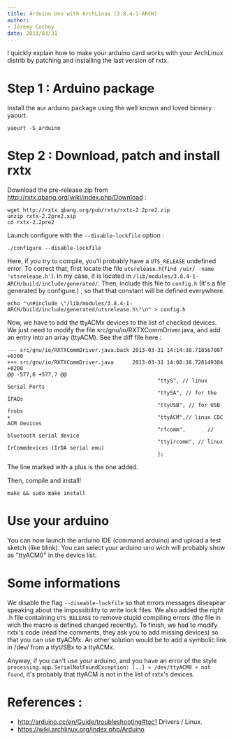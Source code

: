 ```yaml
---
title: Arduino Uno with ArchLinux (3.8.4-1-ARCH)
author:
- Jérémy Cochoy
date: 2013/03/31
...
```


I quickly explain how to make your arduino card works with your ArchLinux distrib by patching and installing the last version of rxtx.

Step 1 : Arduino package
========================

Install the aur arduino package using the well known and loved binnary : yaourt.

``` {.shell}
yaourt -S arduino
```

Step 2 : Download, patch and install rxtx
=========================================

Download the pre-release zip from <http://rxtx.qbang.org/wiki/index.php/Download> :

``` {.shell}
wget http://rxtx.qbang.org/pub/rxtx/rxtx-2.2pre2.zip
unzip rxtx-2.2pre2.xip
cd rxtx-2.2pre2
```

Launch configure with the `--disable-lockfile` option :

``` {.shell}
./configure --disable-lockfile
```

Here, if you try to compile, you'll probably have a `UTS_RELEASE` undefined error. To correct that, first locate the file `utsrelease.h`(`find /usr/ -name 'utsrelease.h'`). In my case, it is located in `/lib/modules/3.8.4-1-ARCH/build/include/generated/`. Then, include this file to `config.h` (It's a file generated by configure.) , so that that constant will be defined everywhere.

``` {.shell}
echo "\n#include \"/lib/modules/3.8.4-1-ARCH/build/include/generated/utsrelease.h\"\n" > config.h
```

Now, we have to add the ttyACMx devices to the list of checked devices. We just need to modify the file src/gnu/io/RXTXCommDriver.java, and add an entry into an array (ttyACM). See the diff file here :

``` {.shell}
--- src/gnu/io/RXTXCommDriver.java.back 2013-03-31 14:14:38.718567087 +0200
+++ src/gnu/io/RXTXCommDriver.java      2013-03-31 14:08:38.728149384 +0200
@@ -577,6 +577,7 @@
                                                "ttyS", // linux Serial Ports
                                                "ttySA", // for the IPAQs
                                                "ttyUSB", // for USB frobs
+                                               "ttyACM",// linux CDC ACM devices
                                                "rfcomm",       // bluetooth serial device
                                                "ttyircomm", // linux IrCommdevices (IrDA serial emu)
                                                };
```

The line marked with a plus is the one added.

Then, compile and install!

``` {.shell}
make && sudo make install
```

Use your arduino
================

You can now launch the arduino IDE (command arduino) and upload a test sketch (like blink). You can select your arduino uno wich will probably show as "ttyACM0" in the device list.

Some informations
=================

We disable the flag `--diseable-lockfile` so that errors messages diseapear speaking about the impossibility to write lock files. We also added the right .h file containing `UTS_RELEASE` to remove stupid compiling errors (the file in wich the macro is defined changed recently). To finish, we had to modify rxtx's code (read the comments, they ask you to add missing devices) so that you can use ttyACMx. An other solution would be to add a symbolic link in /dev/ from a ttyUSBx to a ttyACMx.

Anyway, if you can't use your arduino, and you have an error of the style `processing.app.SerialNotFoundException: [..] « /dev/ttyACM0 » not found`, it's probably that ttyACM is not in the list of rxtx's devices.

References :
============
 *  <http://arduino.cc/en/Guide/troubleshooting#toc1> Drivers / Linux.
 *  <https://wiki.archlinux.org/index.php/Arduino>

